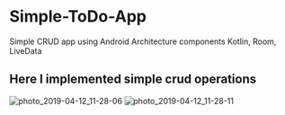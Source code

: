 # Simple-ToDo-App
Simple CRUD app using Android Architecture components Kotlin, Room, LiveData

## Here I implemented simple crud operations 
![photo_2019-04-12_11-28-06](https://user-images.githubusercontent.com/47312133/56016567-12f1a200-5d16-11e9-9f0a-707674a79724.jpg)
![photo_2019-04-12_11-28-11](https://user-images.githubusercontent.com/47312133/56016569-1553fc00-5d16-11e9-838d-c3b40d8ae54c.jpg)
